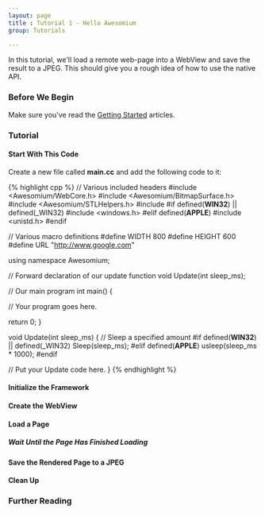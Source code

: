```yaml
---
layout: page
title : Tutorial 1 - Hello Awesomium
group: Tutorials

---
```


In this tutorial, we'll load a remote web-page into a WebView and save the result to a JPEG. This should give you a rough idea of how to use the native API.

### Before We Begin

Make sure you've read the [Getting Started](http://wiki.awesomium.com/getting-started/) articles.

### Tutorial

#### Start With This Code

Create a new file called __main.cc__ and add the following code to it:

{% highlight cpp %}
// Various included headers
#include <Awesomium/WebCore.h>
#include <Awesomium/BitmapSurface.h>
#include <Awesomium/STLHelpers.h>
#include <iostream>
#if defined(__WIN32__) || defined(_WIN32)
#include <windows.h>
#elif defined(__APPLE__)
#include <unistd.h>
#endif

// Various macro definitions
#define WIDTH   800
#define HEIGHT  600
#define URL     "http://www.google.com"

using namespace Awesomium;

// Forward declaration of our update function
void Update(int sleep_ms);

// Our main program
int main() {

  // Your program goes here.
  
  return 0;
}

void Update(int sleep_ms) {
  // Sleep a specified amount
#if defined(__WIN32__) || defined(_WIN32)
  Sleep(sleep_ms);
#elif defined(__APPLE__)
  usleep(sleep_ms * 1000);
#endif

  // Put your Update code here.
}
{% endhighlight %}


#### Initialize the Framework

#### Create the WebView

#### Load a Page

##### Wait Until the Page Has Finished Loading

#### Save the Rendered Page to a JPEG

#### Clean Up

### Further Reading
